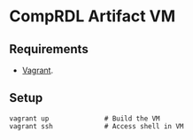 # CompRDL Artifact VM

## Requirements

* [Vagrant](https://www.vagrantup.com/).

## Setup

```
vagrant up              # Build the VM
vagrant ssh             # Access shell in VM
```
